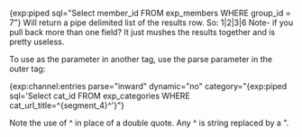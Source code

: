 {exp:piped sql="Select member_id FROM exp_members WHERE group_id = 7"}
Will return a pipe delimited list of the results row. So:
1|2|3|6
Note- if you pull back more than one field? It just mushes the results together and is pretty useless.

To use as the parameter in another tag, use the parse parameter in the outer tag:

{exp:channel:entries parse="inward" dynamic="no" category="{exp:piped sql='Select cat_id FROM exp_categories WHERE cat_url_title=^{segment_4}^'}"}

Note the use of ^ in place of a double quote.  Any ^ is string replaced by a ".

